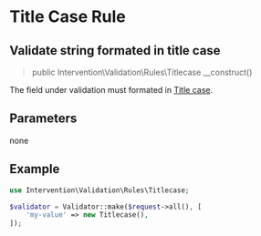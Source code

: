 # Title Case Rule
## Validate string formated in title case

> public Intervention\Validation\Rules\Titlecase __construct()

The field under validation must formated in [Title case](https://en.wikipedia.org/wiki/Title_case).

## Parameters

none

## Example

```php
use Intervention\Validation\Rules\Titlecase;

$validator = Validator::make($request->all(), [
    'my-value' => new Titlecase(),
]);
```
